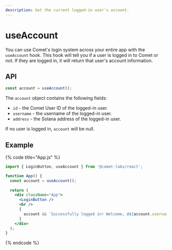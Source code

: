 ```yaml
---
description: Get the current logged-in user's account.
---
```


# useAccount

You can use Comet's login system across your entire app with the `useAccount` hook. This hook will tell you if a user is logged in to Comet or not. If they are logged in, it will return that user's account information.

## API

```jsx
const account = useAccount();
```

The `account` object contains the following fields:

* `id` - the Comet User ID of the logged-in user.
* `username` - the username of the logged-in user.
* `address` - the Solana address of the logged-in user.

If no user is logged in, `account` will be null.

## Example

{% code title="App.js" %}
```jsx
import { LoginButton, useAccount } from '@comet-labs/react';

function App() {
  const account = useAccount();
  
  return (
    <div className="App">
      <LoginButton />
      <br />
      {
        account && `Successfully logged in! Welcome, @${account.username}!`
      }
    </div>
  );
}
```
{% endcode %}
